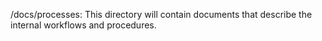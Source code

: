 /docs/processes:  This directory will contain documents that describe the internal workflows and procedures.
